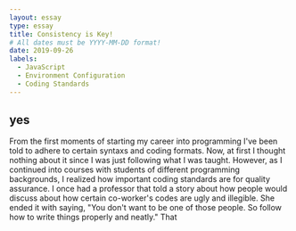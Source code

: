 ```yaml
---
layout: essay
type: essay
title: Consistency is Key!
# All dates must be YYYY-MM-DD format!
date: 2019-09-26
labels:
  - JavaScript
  - Environment Configuration
  - Coding Standards
---
```


## yes

From the first moments of starting my career into programming I've been told to adhere to certain syntaxs and coding formats. Now, at first I thought nothing about it since I was just following what I was taught. However, as I continued into courses with students of different programming backgrounds, I realized how important coding standards are for quality assurance. I once had a professor that told a story about how people would discuss about how certain co-worker's codes are ugly and illegible. She ended it with saying, "You don't want to be one of those people. So follow how to write things properly and neatly." That 
